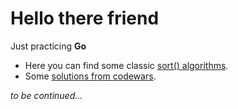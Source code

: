 # Hello there friend

Just practicing **Go**

* Here you can find some classic [sort() algorithms](https://github.com/da-maltsev/SomeGoAlgo/blob/main/sorts/somesort.go).
* Some [solutions from codewars](https://github.com/da-maltsev/ITryToDiscover/tree/main/Codewars).

_to be continued..._
